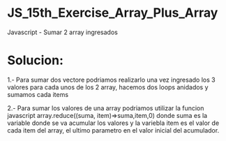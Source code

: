 # JS_15th_Exercise_Array_Plus_Array
Javascript - Sumar 2 array ingresados

# Solucion:
1.- Para sumar dos vectore podriamos realizarlo una vez ingresado los 3 valores
para cada unos de los 2 array, hacemos dos loops anidados y sumamos cada items

2.- Para sumar los valores de una array podriamos utilizar la funcion javascript
array.reduce((suma, item)=>suma,item,0)
donde suma es la variable donde se va acumular los valores
y la variebla item es el valor de cada item del array, el 
ultimo parametro en el valor inicial del acumulador.